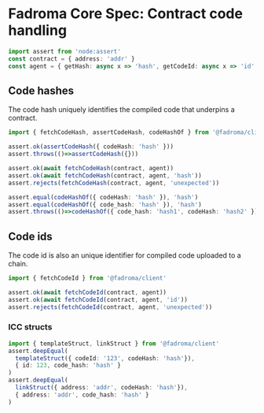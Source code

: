 # Fadroma Core Spec: Contract code handling

```typescript
import assert from 'node:assert'
const contract = { address: 'addr' }
const agent = { getHash: async x => 'hash', getCodeId: async x => 'id' }
```

## Code hashes

The code hash uniquely identifies the compiled code that underpins a contract.

```typescript
import { fetchCodeHash, assertCodeHash, codeHashOf } from '@fadroma/client'

assert.ok(assertCodeHash({ codeHash: 'hash' }))
assert.throws(()=>assertCodeHash({}))

assert.ok(await fetchCodeHash(contract, agent))
assert.ok(await fetchCodeHash(contract, agent, 'hash'))
assert.rejects(fetchCodeHash(contract, agent, 'unexpected'))

assert.equal(codeHashOf({ codeHash: 'hash' }), 'hash')
assert.equal(codeHashOf({ code_hash: 'hash' }), 'hash')
assert.throws(()=>codeHashOf({ code_hash: 'hash1', codeHash: 'hash2' }))
```

## Code ids

The code id is also an unique identifier for compiled code uploaded to a chain.

```typescript
import { fetchCodeId } from '@fadroma/client'

assert.ok(await fetchCodeId(contract, agent))
assert.ok(await fetchCodeId(contract, agent, 'id'))
assert.rejects(fetchCodeId(contract, agent, 'unexpected'))
```

### ICC structs

```typescript
import { templateStruct, linkStruct } from '@fadroma/client'
assert.deepEqual(
  templateStruct({ codeId: '123', codeHash: 'hash'}),
  { id: 123, code_hash: 'hash' }
)
assert.deepEqual(
  linkStruct({ address: 'addr', codeHash: 'hash'}),
  { address: 'addr', code_hash: 'hash' }
)
```


